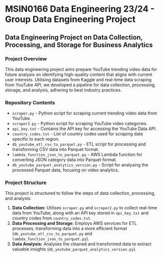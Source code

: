 # MSIN0166 Data Engineering 23/24 - Group Data Engineering Project

## Data Engineering Project on Data Collection, Processing, and Storage for Business Analytics
### Project Overview
This data engineering project aims prepare YouTube trending video data for future analysis on identifying high-quality content that aligns with current user interests. Utilising datasets from Kaggle and real-time data scraping from YouTube API, we developed a pipeline for data collection, processing, storage, and analysis, adhering to best industry practices.

### Repository Contents
- `scraper.py` - Python script for scraping current trending video data from YouTube.
- `scraper2.py` - Python script for scraping YouTube video categories.
- `api_key.txt` - Contains the API key for accessing the YouTube Data API.
- `country_codes.txt` - List of country codes used for scraping data specific to each region.
- `db_youtube_etl_csv_to_parquet.py` - ETL script for processing and transforming CSV data into Parquet format.
- `lambda_function_json_to_parquet.py` - AWS Lambda function for converting JSON category data into Parquet format.
- `db_youtube_parquet_analytics_version.py` - Script for analysing the processed Parquet data, focusing on video analytics.

### Project Structure
This project is structured to follow the steps of data collection, processing, and analysis:
1. **Data Collection:** Utilises `scraper.py` and `scraper2.py` to collect real-time data from YouTube, along with an API key stored in `api_key.txt` and country codes from `country_codes.txt`.
2. **Data Processing and Storage:** Employs AWS services for ETL processes, transforming data into a more efficient format (`db_youtube_etl_csv_to_parquet.py` and `lambda_function_json_to_parquet.py`).
3. **Data Analysis:** Analyses the cleaned and transformed data to extract valuable insights (`db_youtube_parquet_analytics_version.py`).

